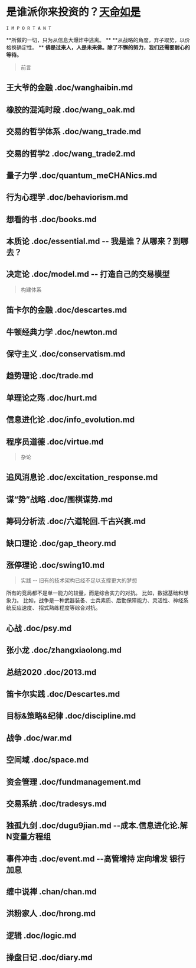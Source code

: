 # 是谁派你来投资的？[天命如是](http://news.imeigu.com/a/1306330639828.html)

    I M P O R T A N T

  **所做的一切，只为从信息大爆炸中逃离。                          **
  **从战略的角度，弃子取势，以价格换确定性。                      **
  **佛是过来人，人是未来佛。除了不懈的努力，我们还需要耐心的等待。**

> 前言

## 王大爷的金融   .doc/wanghaibin.md
## 橡胶的混沌时段 .doc/wang_oak.md
## 交易的哲学体系 .doc/wang_trade.md
## 交易的哲学2    .doc/wang_trade2.md

## 量子力学       .doc/quantum_meCHANics.md
## 行为心理学     .doc/behaviorism.md
## 想看的书       .doc/books.md
## 本质论         .doc/essential.md           -- 我是谁？从哪来？到哪去？
## 决定论         .doc/model.md               -- 打造自己的交易模型

> 构建体系

## 笛卡尔的金融   .doc/descartes.md
## 牛顿经典力学   .doc/newton.md

## 保守主义       .doc/conservatism.md
## 趋势理论       .doc/trade.md
## 单理论之殇     .doc/hurt.md
## 信息进化论     .doc/info_evolution.md

## 程序员道德     .doc/virtue.md

> 杂论

## 追风消息论     .doc/excitation_response.md
## 谋“势”战略     .doc/围棋谋势.md
## 筹码分析法     .doc/六道轮回.千古兴衰.md
## 缺口理论       .doc/gap_theory.md
## 涨停理论       .doc/swing10.md

> 实践 -- 旧有的技术架构已经不足以支撑更大的梦想

所有的竞局都不是单一能力的较量，而是综合实力的对抗。
比如，数据基础和想象力。
比如，战争是一种武器装备、士兵素质、后勤保障能力、灵活性、神经系统反应速度、
      招式熟练程度等综合对抗。

## 心战           .doc/psy.md
## 张小龙         .doc/zhangxiaolong.md
## 总结2020       .doc/2013.md
## 笛卡尔实践     .doc/Descartes.md
## 目标&策略&纪律 .doc/discipline.md

## 战争           .doc/war.md
## 空间域         .doc/space.md
## 资金管理       .doc/fundmanagement.md
## 交易系统       .doc/tradesys.md
## 独孤九剑       .doc/dugu9jian.md       --成本.信息进化论.解N变量方程组
## 事件冲击       .doc/event.md           --高管增持 定向增发 银行加息
## 缠中说禅       .chan/chan.md
## 洪粉家人       .doc/hrong.md
## 逻辑           .doc/logic.md
## 操盘日记       .doc/diary.md
